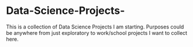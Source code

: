 # Data-Science-Projects-
This is a collection of Data Science Projects I am starting. Purposes could be anywhere from just exploratory to work/school projects I want to collect here.
